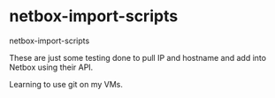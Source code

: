# netbox-import-scripts
netbox-import-scripts

These are just some testing done to pull IP and hostname and add into Netbox using their API.

Learning to use git on my VMs.


